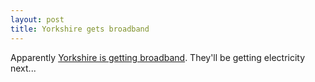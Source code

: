 ```yaml
--- 
layout: post
title: Yorkshire gets broadband
---
```

Apparently [Yorkshire is getting broadband](http://www.theregister.co.uk/content/22/32447.html "Yorkshire is getting broadband"). They'll be getting electricity next...
